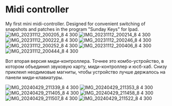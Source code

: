 # Midi controller

My first mini midi-controller. Designed for convenient switching of snapshots and patches in the program "Sunday Keys" for Ipad.
![IMG_20231112_200205_8 4 300](https://github.com/Mark-RT/MidiController/assets/93182860/965dc09b-e283-4854-8f1b-5b4d687eb70c)
![IMG_20231112_200214_8 4 300](https://github.com/Mark-RT/MidiController/assets/93182860/cd17b9a4-d620-40d8-8510-a8b91c410984)
![IMG_20231112_200222_8 4 300](https://github.com/Mark-RT/MidiController/assets/93182860/573c5980-d1a0-486f-90d8-4bc64d1bac30)
![IMG_20231112_200246_8 4 300](https://github.com/Mark-RT/MidiController/assets/93182860/c3cf6032-3a43-4012-8000-260cecc47c3e)
![IMG_20231112_200252_8 4 300](https://github.com/Mark-RT/MidiController/assets/93182860/837cc6dd-24ec-4417-82d8-41ea776e9250)
![IMG_20231112_200406_8 4 300](https://github.com/Mark-RT/MidiController/assets/93182860/7e61d7f4-db02-4360-9ea8-1f42cd9fa11b)
![IMG_20231112_200444_8 4 300](https://github.com/Mark-RT/MidiController/assets/93182860/1397f03d-b555-4972-bbef-e2285ebafb41)


Вот вторая версия миди-контроллера. Точнее это комбо-устройство, в котором объединил звуковую карту, миди-контроллер и юсб-хаб. Снизу приклеил неодимовые магниты, чтобы устройство лучше держалось на панели миди-клавиатуры.

![IMG_20240429_211339_8 4 300](https://github.com/Mark-RT/MidiController/assets/93182860/90df2fb9-a86c-44fb-a97e-8a0e62c9ff52)
![IMG_20240429_211353_8 4 300](https://github.com/Mark-RT/MidiController/assets/93182860/293fba9b-009f-4546-ac62-809484411c45)
![IMG_20240429_211405_8 4 300](https://github.com/Mark-RT/MidiController/assets/93182860/df8e7c8e-cb58-4117-b8ae-bda8675d3cdc)
![IMG_20240429_211458_8 4 300](https://github.com/Mark-RT/MidiController/assets/93182860/3a453238-6623-49ee-85bd-a562d2862c2a)
![IMG_20240429_211507_8 4 300](https://github.com/Mark-RT/MidiController/assets/93182860/7c613f2b-1f3c-4cfe-8de1-d02cbdff8592)
![IMG_20240429_211522_8 4 300](https://github.com/Mark-RT/MidiController/assets/93182860/7a358f42-0bf7-46af-80d9-6ce16bdbb4f1)

